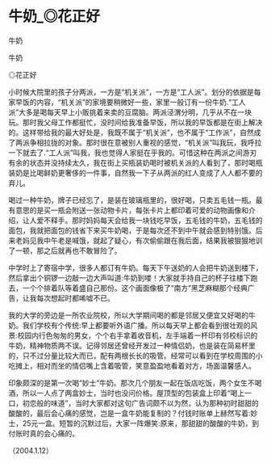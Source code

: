 # 牛奶_◎花正好

牛奶

牛奶

◎花正好

小时候大院里的孩子分两派，一方是“机关派”，一方是“工人派”。划分的依据是每家早饭的内容，“机关派”的家境要稍微好一些，家里一般订有一份牛奶.“工人派”大多是喝每天早上小贩挑着来卖的豆腐脑。两派泾渭分明，几乎从不在一块玩。那时我父母工作都挺忙，没时间给我准备早饭，所以我的早饭都是在街上解决的。这样带给我的最大好处是，我既不属于“机关派”，也不属于“工作派”，自然成了两派争相拉拢的对象。那时很在意被别人重视的感觉，“机关派”叫我玩，我呼拉一下就去了.“工人派”叫我，我也觉得人家挺在乎我的。可惜这种在两派之间游刃有余的状态并没持续太久，我在街上买瓶装奶喝时被机关派的人看到了，那时喝瓶装奶是比喝鲜奶更奢侈的一件事，自然我一下子从两派的红人变成了人人都不要的弃儿。

喝过一种牛奶，牌子已经忘了，是装在玻璃瓶里的，很好喝，只卖五毛钱一瓶。最有意思的是买一瓶会附送一张动物卡片，每张卡片上都印着可爱的动物画像和介绍，让人爱不释手。那时妈妈每天会给我一块钱吃早饭，五毛钱的牛奶，五毛钱的面包，我就把面包的钱省下来买牛奶喝，于是每次还不到中午就会感到特别饿。后来老妈见我中午老是喊饿，就起了疑心，有次偷偷跟在我后面，结果我被狠狠地训了一顿，那之后就再也不敢冒险了。

中学时上了寄宿中学，很多人都订有牛奶。每天下午送奶的人会把牛奶送到楼下，然后拿出个铜锣一边敲一边大声叫道:牛奶到喽！大家就手持自己的杯子往楼下跑去，一个个排着队等着盛自己那份。这个画面像极了“南方”黑芝麻糊那个经典广告，让我每次想起时都唏嘘不已。

我的大学的旁边是一所农业院校，所以大学期间喝的都是邻居又便宜又好喝的牛奶。我们学校有个传统:早上都要听外语广播。所以每天早上都会看到很壮观的风景:校园内行色匆匆的男女，个个右手拿着收音机，左手端着一杯印有邻校标识的牛奶，精神物质两不误。记得邻居还曾经开发过一种情侣奶，也是装在简易杯里的，只不过分量比较大而已，配有两根长长的吸管。经常可以看到在学校周围的小吃摊上，相对而坐的情侣嘴上含着吸管，笑意盈盈地看着对方，场面温馨感人。

印象颇深的是第一次喝“妙士”牛奶。那次几个朋友一起在饭店吃饭，两个女生不喝酒，所以一人点了两盒妙士，当时也没问价格。屋顶型的包装盒上印着“喝上一口，初恋般的味道”，当时大家都对这句广告词颇不以为然，认为那种初时甜甜的酸酸的，最后会心痛的感觉，岂是一盒牛奶能复制的？付钱时账单上赫然写着:妙士，25元一盒。短暂的沉默过后，大家一阵爆笑:原来，那甜甜的酸酸的牛奶，到付账时真的会心痛的。

（2004.1.12）